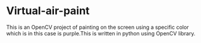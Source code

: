 # Virtual-air-paint
This is an OpenCV project of painting on the screen using a specific color which is in this case is purple.This is written in python using OpenCV library.
